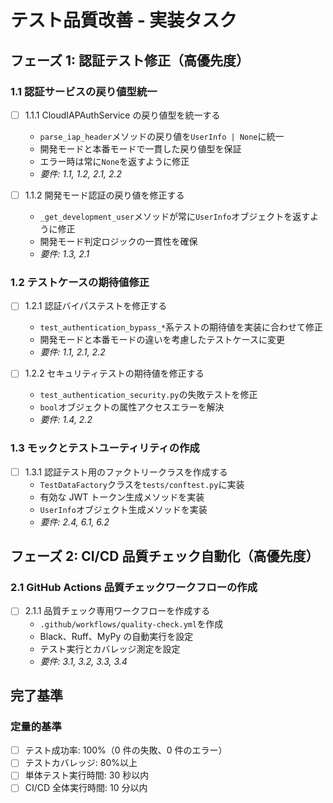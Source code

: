 # テスト品質改善 - 実装タスク

## フェーズ 1: 認証テスト修正（高優先度）

### 1.1 認証サービスの戻り値型統一

- [ ] 1.1.1 CloudIAPAuthService の戻り値型を統一する

  - `parse_iap_header`メソッドの戻り値を`UserInfo | None`に統一
  - 開発モードと本番モードで一貫した戻り値型を保証
  - エラー時は常に`None`を返すように修正
  - _要件: 1.1, 1.2, 2.1, 2.2_

- [ ] 1.1.2 開発モード認証の戻り値を修正する
  - `_get_development_user`メソッドが常に`UserInfo`オブジェクトを返すように修正
  - 開発モード判定ロジックの一貫性を確保
  - _要件: 1.3, 2.1_

### 1.2 テストケースの期待値修正

- [ ] 1.2.1 認証バイパステストを修正する

  - `test_authentication_bypass_*`系テストの期待値を実装に合わせて修正
  - 開発モードと本番モードの違いを考慮したテストケースに変更
  - _要件: 1.1, 2.1, 2.2_

- [ ] 1.2.2 セキュリティテストの期待値を修正する
  - `test_authentication_security.py`の失敗テストを修正
  - `bool`オブジェクトの属性アクセスエラーを解決
  - _要件: 1.4, 2.2_

### 1.3 モックとテストユーティリティの作成

- [ ] 1.3.1 認証テスト用のファクトリークラスを作成する
  - `TestDataFactory`クラスを`tests/conftest.py`に実装
  - 有効な JWT トークン生成メソッドを実装
  - `UserInfo`オブジェクト生成メソッドを実装
  - _要件: 2.4, 6.1, 6.2_

## フェーズ 2: CI/CD 品質チェック自動化（高優先度）

### 2.1 GitHub Actions 品質チェックワークフローの作成

- [ ] 2.1.1 品質チェック専用ワークフローを作成する
  - `.github/workflows/quality-check.yml`を作成
  - Black、Ruff、MyPy の自動実行を設定
  - テスト実行とカバレッジ測定を設定
  - _要件: 3.1, 3.2, 3.3, 3.4_

## 完了基準

### 定量的基準

- [ ] テスト成功率: 100%（0 件の失敗、0 件のエラー）
- [ ] テストカバレッジ: 80%以上
- [ ] 単体テスト実行時間: 30 秒以内
- [ ] CI/CD 全体実行時間: 10 分以内
